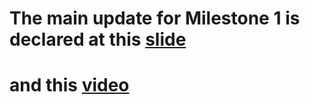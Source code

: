  # The main update for Milestone 1 is declared at this [slide](https://docs.google.com/presentation/d/1wlJIDNwCph3Gh6z83oR3ujYI6q4KvTUBt2uusFheCrw/edit?usp=sharing)
 # and this [video](https://youtu.be/Q25Kl8f_iJQ)
   
